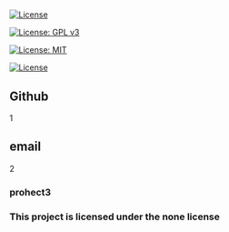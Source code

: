 # 
  [![License](https://img.shields.io/badge/License-Apache_2.0-blue.svg)](https://opensource.org/licenses/Apache-2.0)
  
  [![License: GPL v3](https://img.shields.io/badge/License-GPLv3-blue.svg)](https://www.gnu.org/licenses/gpl-3.0)
  
  [![License: MIT](https://img.shields.io/badge/License-MIT-yellow.svg)](https://opensource.org/licenses/MIT)

  [![License](https://img.shields.io/badge/License-Apache_2.0-blue.svg)](https://opensource.org/licenses/Apache-2.0)
  ## Github
  1
  ## email 
  2

  ### prohect3

  ###  This project is licensed under the none license
  

